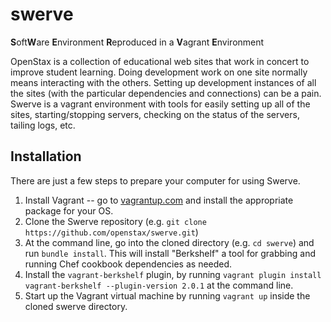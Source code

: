 swerve
======

**S**oft**W**are **E**nvironment **R**eproduced in a **V**agrant **E**nvironment

OpenStax is a collection of educational web sites that work in concert to improve student learning.  Doing development work on one site normally means interacting with the others.  Setting up development instances of all the sites (with the particular dependencies and connections) can be a pain.  Swerve is a vagrant environment with tools for easily setting up all of the sites, starting/stopping servers, checking on the status of the servers, tailing logs, etc.

Installation
---------------

There are just a few steps to prepare your computer for using Swerve.

1. Install Vagrant -- go to [vagrantup.com](vagrantup.com) and install the appropriate package for your OS.
2. Clone the Swerve repository (e.g. `git clone https://github.com/openstax/swerve.git`)
3. At the command line, go into the cloned directory (e.g. `cd swerve`) and run `bundle install`.  This will install "Berkshelf" a tool for grabbing and running Chef cookbook dependencies as needed.
4. Install the `vagrant-berkshelf` plugin, by running `vagrant plugin install vagrant-berkshelf --plugin-version 2.0.1` at the command line.
5. Start up the Vagrant virtual machine by running `vagrant up` inside the cloned swerve directory.
